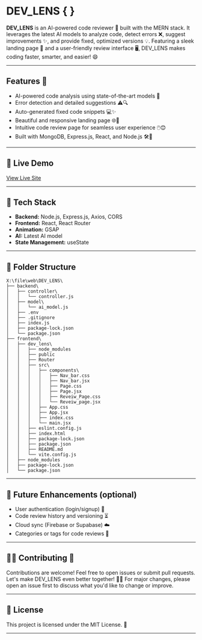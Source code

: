 # DEV_LENS   {  }

**DEV_LENS** is an AI-powered code reviewer 🚀 built with the MERN stack. It leverages the latest AI models to analyze code, detect errors ❌, suggest improvements ✨, and provide fixed, optimized versions 💡. Featuring a sleek landing page 🌟 and a user-friendly review interface 🖥️, DEV_LENS makes coding faster, smarter, and easier! 😄

---

## Features 🎯

- AI-powered code analysis using state-of-the-art models 🤖  
- Error detection and detailed suggestions ⚠️🔍  
- Auto-generated fixed code snippets 💻✨  
- Beautiful and responsive landing page 🌐🌟  
- Intuitive code review page for seamless user experience 🖱️😊  
- Built with MongoDB, Express.js, React, and Node.js 🛠️💾  

---

## 🚀 Live Demo

[View Live Site](https://your-dev-lens-live-site-url.com/)

---

## 🧱 Tech Stack

- **Backend:** Node.js, Express.js, Axios, CORS  
- **Frontend:** React, React Router  
- **Animation:** GSAP  
- **AI:** Latest AI model   
- **State Management:** useState 
 

---

## 📂 Folder Structure

```
X:\file\web\DEV_LENS\
├── backend\
│   ├── controller\
│   │   └── controller.js
│   ├── model\
│   │   └── ai_model.js
│   ├── .env
│   ├── .gitignore
│   ├── index.js
│   ├── package-lock.json
│   └── package.json
├── frontend\
│   ├── dev_lens\
│   │   ├── node_modules
│   │   ├── public
│   │   ├── Router
│   │   ├── src\
│   │   │   ├── components\
│   │   │   │   ├── Nav_bar.css
│   │   │   │   ├── Nav_bar.jsx
│   │   │   │   ├── Page.css
│   │   │   │   ├── Page.jsx
│   │   │   │   ├── Reveiw_Page.css
│   │   │   │   └── Reveiw_page.jsx
│   │   │   ├── App.css
│   │   │   ├── App.jsx
│   │   │   ├── index.css
│   │   │   └── main.jsx
│   │   ├── eslint.config.js
│   │   ├── index.html
│   │   ├── package-lock.json
│   │   ├── package.json
│   │   ├── README.md
│   │   └── vite.config.js
│   ├── node_modules
│   ├── package-lock.json
│   └── package.json
```

---

## 🌱 Future Enhancements (optional)

- User authentication (login/signup) 🔐  
- Code review history and versioning ⏳  
- Cloud sync (Firebase or Supabase) ☁️  
- Categories or tags for code reviews 📌  

---

## 🧑‍💻 Contributing 🤝

Contributions are welcome! Feel free to open issues or submit pull requests. Let's make DEV_LENS even better together! 🌟🙌 For major changes, please open an issue first to discuss what you'd like to change or improve.

---

## 📜 License

This project is licensed under the MIT License. 🎉

---
